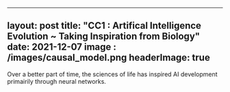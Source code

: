 
---
layout: post
title: "CC1 : Artifical Intelligence Evolution ~ Taking Inspiration from Biology"
date: 2021-12-07
image : /images/causal_model.png
headerImage: true
---

Over a better part of time, the sciences of life has inspired AI development primairily through neural networks. 
